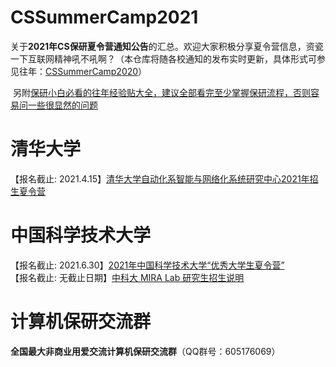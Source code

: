 # CSSummerCamp2021

​	关于**2021年CS保研夏令营通知公告**的汇总。欢迎大家积极分享夏令营信息，资瓷一下互联网精神吼不吼啊？（本仓库将随各校通知的发布实时更新，具体形式可参见往年：[CSSummerCamp2020](https://github.com/hcy226/CSSummerCamp2020)）

​	另附[保研小白必看的往年经验贴大全，建议全部看完至少掌握保研流程，否则容易问一些很显然的问题](https://github.com/richardodliu/CS-BAOYAN)





# 清华大学

【报名截止: 2021.4.15】[清华大学自动化系智能与网络化系统研究中心2021年招生夏令营](https://mp.weixin.qq.com/s/xyoqcOVdxctfmCUKGiPGwg)

# 中国科学技术大学

【报名截止: 2021.6.30】[2021年中国科学技术大学“优秀大学生夏令营”](https://mp.weixin.qq.com/s/q_62H54Ue1dr3x_i_60hJg)  
【报名截止: 无截止日期】[中科大 MIRA Lab 研究生招生说明](https://miralab.ai/admission/admission_2022/)







# 计算机保研交流群

**全国最大非商业用爱交流计算机保研交流群**（QQ群号：605176069）
